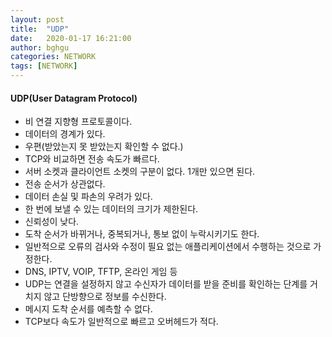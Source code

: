 ```yaml
---
layout: post
title:  "UDP"
date:   2020-01-17 16:21:00
author: bghgu
categories: NETWORK
tags: [NETWORK]
---
```


#### UDP(User Datagram Protocol)
* 비 연결 지향형 프로토콜이다.
* 데이터의 경계가 있다.
* 우편(받았는지 못 받았는지 확인할 수 없다.)
* TCP와 비교하면 전송 속도가 빠르다.
* 서버 소켓과 클라이언트 소켓의 구분이 없다. 1개만 있으면 된다.
* 전송 순서가 상관없다.
* 데이터 손실 및 파손의 우려가 있다.
* 한 번에 보낼 수 있는 데이터의 크기가 제한된다.
* 신뢰성이 낮다.
* 도착 순서가 바뀌거나, 중복되거나, 통보 없이 누락시키기도 한다.
* 일반적으로 오류의 검사와 수정이 필요 없는 애플리케이션에서 수행하는 것으로 가정한다.
* DNS, IPTV, VOIP, TFTP, 온라인 게임 등
* UDP는 연결을 설정하지 않고 수신자가 데이터를 받을 준비를 확인하는 단계를 거치지 않고 단방향으로 정보를 수신한다.
* 메시지 도착 순서를 예측할 수 없다.
* TCP보다 속도가 일반적으로 빠르고 오버헤드가 적다.
